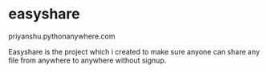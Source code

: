 # easyshare 
priyanshu.pythonanywhere.com 

Easyshare is the project which i created to make sure anyone can share any file from anywhere to anywhere without signup.
